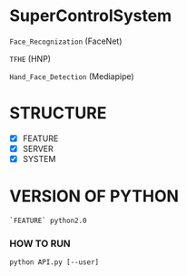 # SuperControlSystem
`Face_Recognization` (FaceNet) 

`TFHE` (HNP) 

`Hand_Face_Detection` (Mediapipe)

# STRUCTURE
- [X] FEATURE
- [X] SERVER
- [X] SYSTEM

# VERSION OF PYTHON
    `FEATURE` python2.0

### HOW TO RUN
    python API.py [--user]
